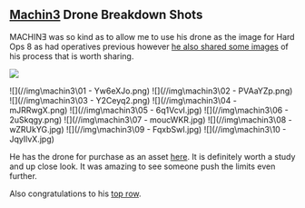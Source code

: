 ## [Machin3](https://twitter.com/machin3io) Drone Breakdown Shots

MACHINƎ was so kind as to allow me to use his drone as the image for Hard Ops 8 as had operatives previous however [he also shared some images](https:/imgur.com/a/NBl4E) of his process that is worth sharing.

![](//img\machin3\H8mach.jpg)

![](//img\machin3\01 - Yw6eXJo.png)
![](//img\machin3\02 - PVAaYZp.png)
![](//img\machin3\03 - Y2Ceyq2.png)
![](//img\machin3\04 - mJRRwgX.png)
![](//img\machin3\05 - 6q1VcvI.jpg)
![](//img\machin3\06 - 2uSkqgy.png)
![](//img\machin3\07 - moucWKR.jpg)
![](//img\machin3\08 - wZRUkYG.jpg)
![](//img\machin3\09 - FqxbSwI.jpg)
![](//img\machin3\10 - JqyIlvX.jpg)

He has the drone for purchase as an asset [here](https://gumroad.com/l/thSZ). It is definitely worth a study and up close look. It was amazing to see someone push the limits even further.

Also congratulations to his [top row](https://blenderartists.org/forum/showthread.php?405105-The-Probe).
